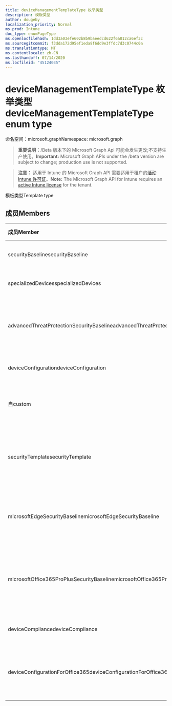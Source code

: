 ```yaml
---
title: deviceManagementTemplateType 枚举类型
description: 模板类型
author: dougeby
localization_priority: Normal
ms.prod: Intune
doc_type: enumPageType
ms.openlocfilehash: 1dd3a03efe602b8b9baeedcd622f6a012ca6ef3c
ms.sourcegitcommit: f3dda172d95ef1eda8f6dd9e3ffdc7d3c0744c0a
ms.translationtype: MT
ms.contentlocale: zh-CN
ms.lasthandoff: 07/14/2020
ms.locfileid: "45124035"
---
```

# <a name="devicemanagementtemplatetype-enum-type"></a><span data-ttu-id="698a4-103">deviceManagementTemplateType 枚举类型</span><span class="sxs-lookup"><span data-stu-id="698a4-103">deviceManagementTemplateType enum type</span></span>

<span data-ttu-id="698a4-104">命名空间：microsoft.graph</span><span class="sxs-lookup"><span data-stu-id="698a4-104">Namespace: microsoft.graph</span></span>

> <span data-ttu-id="698a4-105">**重要说明：**/Beta 版本下的 Microsoft Graph Api 可能会发生更改;不支持生产使用。</span><span class="sxs-lookup"><span data-stu-id="698a4-105">**Important:** Microsoft Graph APIs under the /beta version are subject to change; production use is not supported.</span></span>

> <span data-ttu-id="698a4-106">**注意：** 适用于 Intune 的 Microsoft Graph API 需要适用于租户的[活动 Intune 许可证](https://go.microsoft.com/fwlink/?linkid=839381)。</span><span class="sxs-lookup"><span data-stu-id="698a4-106">**Note:** The Microsoft Graph API for Intune requires an [active Intune license](https://go.microsoft.com/fwlink/?linkid=839381) for the tenant.</span></span>

<span data-ttu-id="698a4-107">模板类型</span><span class="sxs-lookup"><span data-stu-id="698a4-107">Template type</span></span>

## <a name="members"></a><span data-ttu-id="698a4-108">成员</span><span class="sxs-lookup"><span data-stu-id="698a4-108">Members</span></span>
|<span data-ttu-id="698a4-109">成员</span><span class="sxs-lookup"><span data-stu-id="698a4-109">Member</span></span>|<span data-ttu-id="698a4-110">值</span><span class="sxs-lookup"><span data-stu-id="698a4-110">Value</span></span>|<span data-ttu-id="698a4-111">说明</span><span class="sxs-lookup"><span data-stu-id="698a4-111">Description</span></span>|
|:---|:---|:---|
|<span data-ttu-id="698a4-112">securityBaseline</span><span class="sxs-lookup"><span data-stu-id="698a4-112">securityBaseline</span></span>|<span data-ttu-id="698a4-113">0</span><span class="sxs-lookup"><span data-stu-id="698a4-113">0</span></span>|<span data-ttu-id="698a4-114">安全基准模板</span><span class="sxs-lookup"><span data-stu-id="698a4-114">Security baseline template</span></span>|
|<span data-ttu-id="698a4-115">specializedDevices</span><span class="sxs-lookup"><span data-stu-id="698a4-115">specializedDevices</span></span>|<span data-ttu-id="698a4-116">1 </span><span class="sxs-lookup"><span data-stu-id="698a4-116">1</span></span>|<span data-ttu-id="698a4-117">专用设备模板</span><span class="sxs-lookup"><span data-stu-id="698a4-117">Specialized devices template</span></span>|
|<span data-ttu-id="698a4-118">advancedThreatProtectionSecurityBaseline</span><span class="sxs-lookup"><span data-stu-id="698a4-118">advancedThreatProtectionSecurityBaseline</span></span>|<span data-ttu-id="698a4-119">2 </span><span class="sxs-lookup"><span data-stu-id="698a4-119">2</span></span>|<span data-ttu-id="698a4-120">高级威胁防护安全基准模板</span><span class="sxs-lookup"><span data-stu-id="698a4-120">Advanced Threat Protection security baseline template</span></span>|
|<span data-ttu-id="698a4-121">deviceConfiguration</span><span class="sxs-lookup"><span data-stu-id="698a4-121">deviceConfiguration</span></span>|<span data-ttu-id="698a4-122">3 </span><span class="sxs-lookup"><span data-stu-id="698a4-122">3</span></span>|<span data-ttu-id="698a4-123">设备配置模板</span><span class="sxs-lookup"><span data-stu-id="698a4-123">Device configuration template</span></span>|
|<span data-ttu-id="698a4-124">自</span><span class="sxs-lookup"><span data-stu-id="698a4-124">custom</span></span>|<span data-ttu-id="698a4-125">4 </span><span class="sxs-lookup"><span data-stu-id="698a4-125">4</span></span>|<span data-ttu-id="698a4-126">自定义管理员定义的模板</span><span class="sxs-lookup"><span data-stu-id="698a4-126">Custom admin defined template</span></span>|
|<span data-ttu-id="698a4-127">securityTemplate</span><span class="sxs-lookup"><span data-stu-id="698a4-127">securityTemplate</span></span>|<span data-ttu-id="698a4-128">5 </span><span class="sxs-lookup"><span data-stu-id="698a4-128">5</span></span>|<span data-ttu-id="698a4-129">包含特定的安全重点设置的模板</span><span class="sxs-lookup"><span data-stu-id="698a4-129">Templates containing specific security focused settings</span></span>|
|<span data-ttu-id="698a4-130">microsoftEdgeSecurityBaseline</span><span class="sxs-lookup"><span data-stu-id="698a4-130">microsoftEdgeSecurityBaseline</span></span>|<span data-ttu-id="698a4-131">6 </span><span class="sxs-lookup"><span data-stu-id="698a4-131">6</span></span>|<span data-ttu-id="698a4-132">Microsoft Edge 安全基准模板</span><span class="sxs-lookup"><span data-stu-id="698a4-132">Microsoft Edge security baseline template</span></span>|
|<span data-ttu-id="698a4-133">microsoftOffice365ProPlusSecurityBaseline</span><span class="sxs-lookup"><span data-stu-id="698a4-133">microsoftOffice365ProPlusSecurityBaseline</span></span>|<span data-ttu-id="698a4-134">7 </span><span class="sxs-lookup"><span data-stu-id="698a4-134">7</span></span>|<span data-ttu-id="698a4-135">Microsoft Office 365 专业增强版安全基准模板</span><span class="sxs-lookup"><span data-stu-id="698a4-135">Microsoft Office 365 ProPlus security baseline template</span></span>|
|<span data-ttu-id="698a4-136">deviceCompliance</span><span class="sxs-lookup"><span data-stu-id="698a4-136">deviceCompliance</span></span>|<span data-ttu-id="698a4-137">8 </span><span class="sxs-lookup"><span data-stu-id="698a4-137">8</span></span>|<span data-ttu-id="698a4-138">设备合规性模板</span><span class="sxs-lookup"><span data-stu-id="698a4-138">Device compliance template</span></span>|
|<span data-ttu-id="698a4-139">deviceConfigurationForOffice365</span><span class="sxs-lookup"><span data-stu-id="698a4-139">deviceConfigurationForOffice365</span></span>|<span data-ttu-id="698a4-140">9 </span><span class="sxs-lookup"><span data-stu-id="698a4-140">9</span></span>|<span data-ttu-id="698a4-141">Microsoft Office 365 设置的设备配置</span><span class="sxs-lookup"><span data-stu-id="698a4-141">Device Configuration for Microsoft Office 365 settings</span></span>|



